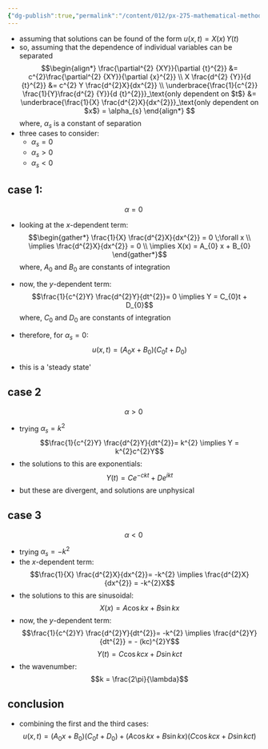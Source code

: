 ```yaml
---
{"dg-publish":true,"permalink":"/content/012/px-275-mathematical-methods/term-2/g-partial-differential-equations/px-275-g5-method-of-separation-of-variables/","noteIcon":"1","created":"2025-01-09T12:50:46.338+00:00","updated":"2025-01-23T22:01:36.124+00:00"}
---
```


- assuming that solutions can be found of the form $u(x,t) = X(x) \, Y(t)$
- so, assuming that the dependence of individual variables can be separated
$$\begin{align*}
\frac{\partial^{2} {XY}}{\partial {t}^{2}} &= c^{2}\frac{\partial^{2} {XY}}{\partial {x}^{2}} \\
X \frac{d^{2} {Y}}{d {t}^{2}} &= c^{2} Y \frac{d^{2}X}{dx^{2}} \\
\underbrace{\frac{1}{c^{2}} \frac{1}{Y}\frac{d^{2} {Y}}{d {t}^{2}}}_\text{only dependent on $t$} &= \underbrace{\frac{1}{X} \frac{d^{2}X}{dx^{2}}}_\text{only dependent on $x$} = \alpha_{s}
\end{align*}
$$
	where, $\alpha_{s}$ is a constant of separation
- three cases to consider:
	- $\alpha_{s} = 0$
	- $\alpha_{s} > 0$
	- $\alpha_{s} < 0$
## case 1: 
$$\alpha = 0$$
- looking at the $x$-dependent term:
$$\begin{gather*}
\frac{1}{X} \frac{d^{2}X}{dx^{2}} = 0 \;\forall x \\
\implies \frac{d^{2}X}{dx^{2}} = 0 \\
\implies X(x) =  A_{0} x + B_{0}
\end{gather*}$$
	where, $A_{0}$ and $B_{0}$ are constants of integration

- now, the $y$-dependent term:
$$\frac{1}{c^{2}Y} \frac{d^{2}Y}{dt^{2}}= 0 \implies Y = C_{0}t + D_{0}$$
  where, $C_0$ and $D_{0}$ are constants of integration

- therefore, for $\alpha_{s} = 0:$
$$u(x,t) =( A_{0}x + B_{0})(C_{0}t + D_{0})$$
- this is a 'steady state'
## case 2
$$\alpha>0$$
- trying $\alpha_{s} = k^{2}$
$$\frac{1}{c^{2}Y} \frac{d^{2}Y}{dt^{2}}= k^{2} \implies Y = k^{2}c^{2}Y$$
- the solutions to this are exponentials:
$$Y(t) = Ce^{-ckt} + De^{ikt}$$
- but these are divergent, and solutions are unphysical
## case 3
$$\alpha < 0$$
- trying $\alpha_{s} = -k^{2}$ 
- the $x$-dependent term:
$$\frac{1}{X} \frac{d^{2}X}{dx^{2}}= -k^{2} \implies \frac{d^{2}X}{dx^{2}} = -k^{2}X$$
- the solutions to this are sinusoidal:
$$X(x) = A \cos kx + B\sin kx$$
- now, the $y$-dependent term:
$$\frac{1}{c^{2}Y} \frac{d^{2}Y}{dt^{2}}= -k^{2} \implies \frac{d^{2}Y}{dt^{2}} = -  (kc)^{2}Y$$
$$Y(t) = C\cos kcx + D\sin kct$$
- the wavenumber:
$$k = \frac{2\pi}{\lambda}$$
## conclusion
- combining the first and the third cases:
$$u(x,t) =( A_{0}x + B_{0})(C_{0}t + D_{0}) + (A \cos kx + B\sin kx)(C\cos kcx + D\sin kct)$$
